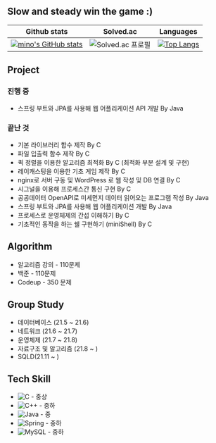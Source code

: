 ## Slow and steady win the game :)

|Github stats|Solved.ac|Languages|
|-|-|-|
|[![mino's GitHub stats](https://github-readme-stats.vercel.app/api?username=mino0310&show_icons=true&theme=gruvbox)](https://github.com/mino0310)|![Solved.ac 프로필](http://mazassumnida.wtf/api/v2/generate_badge?boj=minhkim)|[![Top Langs](https://github-readme-stats.vercel.app/api/top-langs/?username=mino0310)](https://github.com/anuraghazra/github-readme-stats)

## Project
### 진행 중
- 스프링 부트와 JPA를 사용해 웹 어플리케이션 API 개발 By Java


### 끝난 것
- 기본 라이브러리 함수 제작 By C
- 파일 입출력 함수 제작 By C
- 퀵 정렬을 이용한 알고리즘 최적화 By C (최적화 부분 설계 및 구현)
- 레이캐스팅을 이용한 기초 게임 제작 By C
- nginx로 서버 구동 및 WordPress 로 웹 작성 및 DB 연결 By C
- 시그널을 이용해 프로세스간 통신 구현 By C
- 공공데이터 OpenAPI로 미세먼지 데이터 읽어오는 프로그램 작성 By Java
- 스프링 부트와 JPA를 사용해 웹 어플리케이션 개발 By Java
- 프로세스로 운영체제의 간섭 이해하기 By C
- 기초적인 동작을 하는 쉘 구현하기 (miniShell) By C


## Algorithm
- 알고리즘 강의 - 110문제
- 백준 - 110문제
- Codeup - 350 문제

## Group Study
- 데이터베이스 (21.5 ~ 21.6)
- 네트워크 (21.6 ~ 21.7)
- 운영체제 (21.7 ~ 21.8)
- 자료구조 및 알고리즘 (21.8 ~ )
- SQLD(21.11 ~ )

## Tech Skill
- <img alt="C" src="https://img.shields.io/badge/c-%2300599C.svg?style=for-the-badge&logo=c&logoColor=white"/> - 중상
- <img alt="C++" src="https://img.shields.io/badge/c++-%2300599C.svg?style=for-the-badge&logo=c%2B%2B&logoColor=white"/> - 중하
- <img alt="Java" src="https://img.shields.io/badge/java-%23ED8B00.svg?style=for-the-badge&logo=java&logoColor=white"/> - 중
- <img alt="Spring" src="https://img.shields.io/badge/spring-%236DB33F.svg?style=for-the-badge&logo=spring&logoColor=white"/> - 중하
- <img alt="MySQL" src="https://img.shields.io/badge/mysql-%2300f.svg?style=for-the-badge&logo=mysql&logoColor=white"/> - 중하
